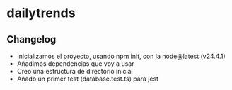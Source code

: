 # dailytrends










## Changelog


- Inicializamos el proyecto, usando npm init, con la node@latest (v24.4.1)
- Añadimos dependencias que voy a usar 
- Creo una estructura de directorio inicial
- Añado un primer test (database.test.ts) para jest
